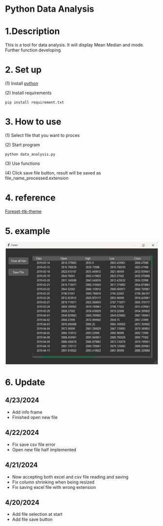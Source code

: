 # Python Data Analysis

# 1.Description

This is a tool for data analysis. It will display Mean Median and mode. Further function developing

# 2. Set up

(1) Install [python](https://www.python.org/)

(2) Install requirements

```
pip install requirement.txt
```

# 3. How to use

(1) Select file that you want to proces

(2) Start program

```
python data_analysis.py
```

(3) Use functions

(4) Click save file button, result will be saved as file_name_processed.extension

# 4. reference

[Foreset-ttk-theme](https://github.com/rdbende/Forest-ttk-theme)

# 5. example

<p align="center">
  <img src="Example.png" alt="Logo" width="500" height="400">
</p>

# 6. Update

## 4/23/2024

* Add info frame
* Finished open new file

## 4/22/2024

* Fix save csv file error
* Open new file half implemented

## 4/21/2024

* Now accepting both excel and csv file reading and saving
* Fix column shrinking when being resized
* Fix saving excel file with wrong extension

## 4/20/2024

* Add file selection at start
* Add file save button
